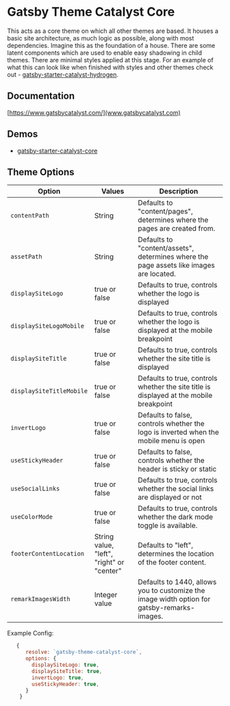 # Gatsby Theme Catalyst Core

This acts as a core theme on which all other themes are based. It houses a basic site architecture, as much logic as possible, along with most dependencies. Imagine this as the foundation of a house. There are some latent components which are used to enable easy shadowing in child themes. There are minimal styles applied at this stage. For an example of what this can look like when finished with styles and other themes check out - [gatsby-starter-catalyst-hydrogen](https://gatsby-starter-catalyst-hydrogen.netlify.app/).

## Documentation

[https://www.gatsbycatalyst.com/](www.gatsbycatalyst.com)

## Demos

- [gatsby-starter-catalyst-core](https://gatsby-starter-catalyst-core.netlify.app/)

## Theme Options

| Option                   | Values                                    | Description                                                                                 |
| ------------------------ | ----------------------------------------- | ------------------------------------------------------------------------------------------- |
| `contentPath`            | String                                    | Defaults to "content/pages", determines where the pages are created from.                   |
| `assetPath`              | String                                    | Defaults to "content/assets", determines where the page assets like images are located.     |
| `displaySiteLogo`        | true or false                             | Defaults to true, controls whether the logo is displayed                                    |
| `displaySiteLogoMobile`  | true or false                             | Defaults to true, controls whether the logo is displayed at the mobile breakpoint           |
| `displaySiteTitle`       | true or false                             | Defaults to true, controls whether the site title is displayed                              |
| `displaySiteTitleMobile` | true or false                             | Defaults to true, controls whether the site title is displayed at the mobile breakpoint     |
| `invertLogo`             | true or false                             | Defaults to false, controls whether the logo is inverted when the mobile menu is open       |
| `useStickyHeader`        | true or false                             | Defaults to false, controls whether the header is sticky or static                          |
| `useSocialLinks`         | true or false                             | Defaults to true, controls whether the social links are displayed or not                    |
| `useColorMode`           | true or false                             | Defaults to true, controls whether the dark mode toggle is available.                       |
| `footerContentLocation`  | String value, "left", "right" or "center" | Defaults to "left", determines the location of the footer content.                          |
| `remarkImagesWidth`      | Integer value                             | Defaults to 1440, allows you to customize the image width option for gatsby-remarks-images. |

Example Config:

```js
   {
      resolve: `gatsby-theme-catalyst-core`,
      options: {
        displaySiteLogo: true,
        displaySiteTitle: true,
        invertLogo: true,
        useStickyHeader: true,
      }
    }
```
